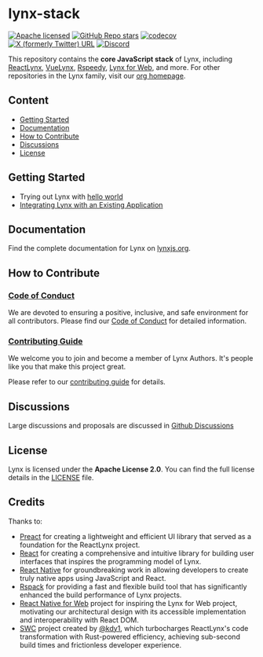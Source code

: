 # lynx-stack

[![Apache licensed](https://img.shields.io/badge/License-Apache--2.0-cyan?logo=apache)](https://github.com/lynx-family/lynx/blob/develop/LICENSE)
[![GitHub Repo stars](https://img.shields.io/github/stars/lynx-family/lynx-stack)](https://github.com/lynx-family/lynx-stack)
[![codecov](https://codecov.io/gh/lynx-family/lynx-stack/graph/badge.svg?style=flat-square)](https://codecov.io/gh/lynx-family/lynx-stack)
[![X (formerly Twitter) URL](https://img.shields.io/twitter/url?url=https%3A%2F%2Fx.com%2Flynxjs_org&style=social&label=Lynx)](https://x.com/lynxjs_org)
[![Discord](https://img.shields.io/discord/1345754526174543964?logo=discord&style=social&label=Lynx)](https://discord.gg/mXk7jqdDXk)

This repository contains the **core JavaScript stack** of Lynx, including [ReactLynx][1], [VueLynx][4], [Rspeedy][2], [Lynx for Web][3], and more. For other repositories in the Lynx family, visit our [org homepage](https://github.com/lynx-family).

## Content

- [Getting Started](#Getting-Started)
- [Documentation](#Documentation)
- [How to Contribute](#How-to-Contribute)
- [Discussions](#Discussions)
- [License](#License)

## Getting Started

- Trying out Lynx with [hello world](https://lynxjs.org/guide/start/quick-start.html)
- [Integrating Lynx with an Existing Application](https://lynxjs.org/guide/start/integrate-with-existing-apps.html)

## Documentation

Find the complete documentation for Lynx on [lynxjs.org](https://lynxjs.org).

## How to Contribute

### [Code of Conduct][coc]

We are devoted to ensuring a positive, inclusive, and safe environment for all contributors. Please find our [Code of Conduct][coc] for detailed information.

[coc]: CODE_OF_CONDUCT.md

### [Contributing Guide][contributing]

We welcome you to join and become a member of Lynx Authors. It's people like you that make this project great.

Please refer to our [contributing guide][contributing] for details.

[contributing]: CONTRIBUTING.md

## Discussions

Large discussions and proposals are discussed in [Github Discussions](https://github.com/lynx-family/lynx-stack/discussions)

## License

Lynx is licensed under the **Apache License 2.0**. You can find the full license details in the [LICENSE](./LICENSE) file.

## Credits

Thanks to:

- [Preact](https://preactjs.com/) for creating a lightweight and efficient UI library that served as a foundation for the ReactLynx project.
- [React](https://react.dev/) for creating a comprehensive and intuitive library for building user interfaces that inspires the programming model of Lynx.
- [React Native](https://reactnative.dev/) for groundbreaking work in allowing developers to create truly native apps using JavaScript and React.
- [Rspack](https://rspack.dev/) for providing a fast and flexible build tool that has significantly enhanced the build performance of Lynx projects.
- [React Native for Web](https://necolas.github.io/react-native-web/) project for inspiring the Lynx for Web project, motivating our architectural design with its accessible implementation and interoperability with React DOM.
- [SWC](https://github.com/swc-project/swc) project created by [@kdy1](https://github.com/kdy1), which turbocharges ReactLynx's code transformation with Rust-powered efficiency, achieving sub-second build times and frictionless developer experience.

[1]: /packages/react
[2]: /packages/rspeedy
[3]: /packages/web-platform
[4]: /packages/vue
